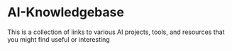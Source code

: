 # AI-Knowledgebase
This is a collection of links to various AI projects, tools, and resources that you might find useful or interesting
